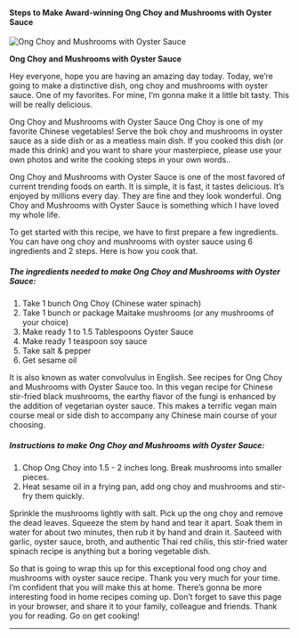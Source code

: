             

#### Steps to Make Award-winning Ong Choy and Mushrooms with Oyster Sauce

![Ong Choy and Mushrooms with Oyster Sauce](https://img-global.cpcdn.com/recipes/2533082_4099d0e92ac35e93/751x532cq70/ong-choy-and-mushrooms-with-oyster-sauce-recipe-main-photo.jpg)

**Ong Choy and Mushrooms with Oyster Sauce**

Hey everyone, hope you are having an amazing day today. Today, we’re going to make a distinctive dish, ong choy and mushrooms with oyster sauce. One of my favorites. For mine, I’m gonna make it a little bit tasty. This will be really delicious.

Ong Choy and Mushrooms with Oyster Sauce Ong Choy is one of my favorite Chinese vegetables! Serve the bok choy and mushrooms in oyster sauce as a side dish or as a meatless main dish. If you cooked this dish (or made this drink) and you want to share your masterpiece, please use your own photos and write the cooking steps in your own words..

Ong Choy and Mushrooms with Oyster Sauce is one of the most favored of current trending foods on earth. It is simple, it is fast, it tastes delicious. It’s enjoyed by millions every day. They are fine and they look wonderful. Ong Choy and Mushrooms with Oyster Sauce is something which I have loved my whole life.

To get started with this recipe, we have to first prepare a few ingredients. You can have ong choy and mushrooms with oyster sauce using 6 ingredients and 2 steps. Here is how you cook that.

##### The ingredients needed to make Ong Choy and Mushrooms with Oyster Sauce:

1.  Take 1 bunch Ong Choy (Chinese water spinach)
2.  Take 1 bunch or package Maitake mushrooms (or any mushrooms of your choice)
3.  Make ready 1 to 1.5 Tablespoons Oyster Sauce
4.  Make ready 1 teaspoon soy sauce
5.  Take salt & pepper
6.  Get sesame oil

It is also known as water convolvulus in English. See recipes for Ong Choy and Mushrooms with Oyster Sauce too. In this vegan recipe for Chinese stir-fried black mushrooms, the earthy flavor of the fungi is enhanced by the addition of vegetarian oyster sauce. This makes a terrific vegan main course meal or side dish to accompany any Chinese main course of your choosing.

##### Instructions to make Ong Choy and Mushrooms with Oyster Sauce:

1.  Chop Ong Choy into 1.5 - 2 inches long. Break mushrooms into smaller pieces.
2.  Heat sesame oil in a frying pan, add ong choy and mushrooms and stir-fry them quickly.

Sprinkle the mushrooms lightly with salt. Pick up the ong choy and remove the dead leaves. Squeeze the stem by hand and tear it apart. Soak them in water for about two minutes, then rub it by hand and drain it. Sauteed with garlic, oyster sauce, broth, and authentic Thai red chilis, this stir-fried water spinach recipe is anything but a boring vegetable dish.

So that is going to wrap this up for this exceptional food ong choy and mushrooms with oyster sauce recipe. Thank you very much for your time. I’m confident that you will make this at home. There’s gonna be more interesting food in home recipes coming up. Don’t forget to save this page in your browser, and share it to your family, colleague and friends. Thank you for reading. Go on get cooking!

* * *
